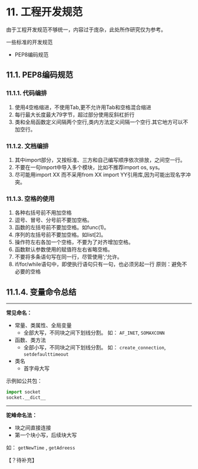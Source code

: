# 11. 工程开发规范

由于工程开发规范不够统一，内容过于庞杂，此处所作研究仅为参考。

一些标准的开发规范
- PEP8编码规范

## 11.1.  PEP8编码规范

### 11.1.1.  代码编排

1.	使用4空格缩进，不使用Tab,更不允许用Tab和空格混合缩进
2.	每行最大长度最大79字节，超过部分使用反斜杠折行
3.	类和全局函数定义间隔两个空行,类内方法定义间隔一个空行.其它地方可以不加空行。


### 11.1.2.  文档编排

1.	其中import部分，又按标准、三方和自己编写顺序依次排放，之间空一行。
2.	不要在一句import中导入多个模块，比如不推荐import os, sys。
3.	尽可能用import XX 而不采用from XX import YY引用库,因为可能出现名字冲突。


### 11.1.3.  空格的使用

1.	各种右括号前不用加空格
2.	逗号、冒号、分号前不要加空格。
3.	函数的左括号前不要加空格。如func(1)。
4.	序列的左括号前不要加空格。如list[2]。
5.	操作符左右各加一个空格，不要为了对齐增加空格。
6.	函数默认参数使用的赋值符左右省略空格。
7.	不要将多条语句写在同一行，尽管使用‘;’允许。
8.	if/for/while语句中，即使执行语句只有一句，也必须另起一行
   原则：避免不必要的空格

## 11.1.4.  变量命令总结

---
**常见命名：**
- 常量、类属性、全局变量
  - 全部大写，不同块之间下划线分割。 如： `AF_INET`, `SOMAXCONN`
- 函数、类方法
  - 全部小写，不同块之间下划线分割。 如： `create_connection`, `setdefaulttimeout`
- 类名
  - 首字母大写

示例如公共包：
```python
import socket
socket.__dict__
```

---
**驼峰命名法：**
- 块之间直接连接
- 第一个块小写，后续块大写

如： `getNewTime` , `getAdreess`


【？待补充】
